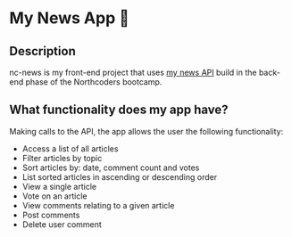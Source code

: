# My News App :newspaper:

## Description

nc-news is my front-end project that uses [my news API](https://github.com/nathanielpells/NPells-news) build in the back-end phase of the Northcoders bootcamp.

## What functionality does my app have?

Making calls to the API, the app allows the user the following functionality:

- Access a list of all articles
- Filter articles by topic
- Sort articles by: date, comment count and votes
- List sorted articles in ascending or descending order
- View a single article
- Vote on an article
- View comments relating to a given article
- Post comments
- Delete user comment
